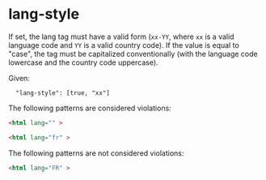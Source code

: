 # lang-style

If set, the lang tag must have a valid form (`xx-YY`, where `xx` is a valid language code and `YY` is a valid country code). If the value is equal to "case", the tag must be capitalized conventionally (with the language code lowercase and the country code uppercase).

Given:

```
  "lang-style": [true, "xx"]
```

The following patterns are considered violations:

```html
<html lang="" >
```

```html
<html lang="fr" >
```

The following patterns are not considered violations:

```html
<html lang="FR" >
```
